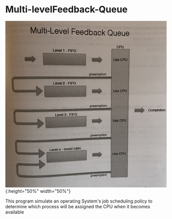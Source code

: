 # Multi-levelFeedback-Queue

![alt text](./image/head.jpg?raw=true){:height="50%" width="50%"}
 
 This program simulate an operating System's job scheduling policy
 to determine which process will be assigned the CPU when it becomes available 
